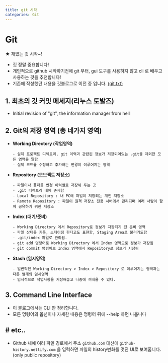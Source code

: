 ```yaml
---
title: git 시작
categories: Git
---
```


# Git
★ 재밌는 깃 시작~!
- 깃 정말 중요합니다!
- 개인적으로 github 시작하기전에 git 부터, gui 도구를 사용하지 않고 cli 로 배우고 사용하는 것을 추천합니다!
- 기존에 작성했던 내용을 깃블로그로 이전 중 입니다. [(git.txt)](https://github.com/zave7/git/blob/master/git.txt)


## 1. 최초의 깃 커밋 메세지(리누스 토발즈)
- Initial revision of "git", the information manager from hell

## 2. Git의 저장 영역 (총 네가지 영역)
- **Working Directory (작업영역)**
    ```
    - 실제 프로젝트 디렉토리, git 이력과 관련된 정보가 저장되어있는 .git을 제외한 모든 영역을 말함
    - 실제 코드를 수정하고 추가하는 변경이 이루어지는 영역
    ```

- **Repository (오브젝트 저장소)**
    ```
    - 파일이나 폴더를 변경 이력별로 저장해 두는 곳
    - .git 디렉토리 내에 존재함
    - Local Repository : 내 PC에 파일이 저장되는 개인 저장소
    - Remote Repository : 파일이 원격 저장소 전용 서버에서 관리되며 여러 사람이 함께 공유하기 위한 저장소
    ```

- **Index (대기/준비)**
    ```
    - Working Directory 에서 Repository로 정보가 저장되기 전 준비 영역
    - 파일 상태를 기록, 스테이징 한다고도 표현함, Staging Area로 불리기도함
    - .git/index 파일로 관리됨.
    - git add 명령어로 Working Directory 에서 Index 영역으로 정보가 저장됨
    - git commit 명령어로 Index 영역에서 Repository로 정보가 저장됨
    ```

- **Stash (임시영역)**
    ```
    - 일반적인 Working Directory > Index > Repository 로 이루어지는 영역과는 다른 별개의 임시영역
    - 임시적으로 작업사항을 저장해놓고 나중에 꺼내올 수 있다.
    ```

## 3. Command Line Interface
- 이 블로그에서는 CLI 만 정리합니다.
- 모든 명령어의 옵션이나 자세한 내용은 명령어 뒤에 --help 하면 나옵니다

## # etc..
- Github 내에 여러 파일 경로에서 주소 `github.com` 대신에 `github-history.netlify.com` 을 입력하면 파일의 history변화를 멋진 UI로 보여줍니다. (only public repository)